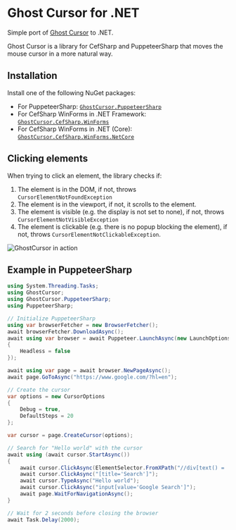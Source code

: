 # Ghost Cursor for .NET
Simple port of [Ghost Cursor](https://github.com/Xetera/ghost-cursor/) to .NET.

Ghost Cursor is a library for CefSharp and PuppeteerSharp that moves the mouse cursor in a more natural way.

## Installation
Install one of the following NuGet packages:

- For PuppeteerSharp: [`GhostCursor.PuppeteerSharp`](https://www.nuget.org/packages/GhostCursor.PuppeteerSharp/)
- For CefSharp WinForms in .NET Framework: [`GhostCursor.CefSharp.WinForms`](https://www.nuget.org/packages/GhostCursor.CefSharp.WinForms/)
- For CefSharp WinForms in .NET (Core): [`GhostCursor.CefSharp.WinForms.NetCore`](https://www.nuget.org/packages/GhostCursor.CefSharp.WinForms.NETCore/)

## Clicking elements
When trying to click an element, the library checks if:

1. The element is in the DOM, if not, throws `CursorElementNotFoundException`
2. The element is in the viewport, if not, it scrolls to the element.
3. The element is visible (e.g. the display is not set to none), if not, throws `CursorElementNotVisibleException`
4. The element is clickable (e.g. there is no popup blocking the element), if not, throws `CursorElementNotClickableException`.

![GhostCursor in action](https://i.imgur.com/GyBTYvL.gif)

## Example in PuppeteerSharp
```csharp
using System.Threading.Tasks;
using GhostCursor;
using GhostCursor.PuppeteerSharp;
using PuppeteerSharp;

// Initialize PuppeteerSharp
using var browserFetcher = new BrowserFetcher();
await browserFetcher.DownloadAsync();
await using var browser = await Puppeteer.LaunchAsync(new LaunchOptions
{
    Headless = false
});

await using var page = await browser.NewPageAsync();
await page.GoToAsync("https://www.google.com/?hl=en");

// Create the cursor
var options = new CursorOptions
{
    Debug = true,
    DefaultSteps = 20
};

var cursor = page.CreateCursor(options);

// Search for "Hello world" with the cursor
await using (await cursor.StartAsync())
{
    await cursor.ClickAsync(ElementSelector.FromXPath("//div[text() = 'Reject all']"));
    await cursor.ClickAsync("[title='Search']");
    await cursor.TypeAsync("Hello world");
    await cursor.ClickAsync("input[value='Google Search']");
    await page.WaitForNavigationAsync();
}

// Wait for 2 seconds before closing the browser
await Task.Delay(2000);
```
